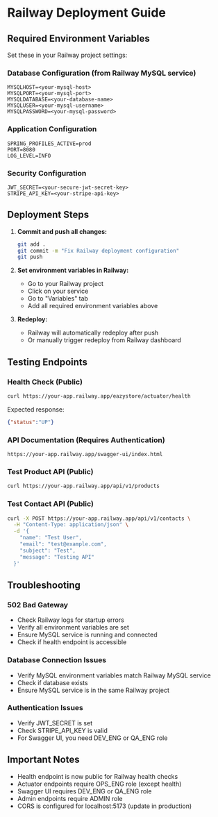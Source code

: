 # Railway Deployment Guide

## Required Environment Variables

Set these in your Railway project settings:

### Database Configuration (from Railway MySQL service)
```
MYSQLHOST=<your-mysql-host>
MYSQLPORT=<your-mysql-port>
MYSQLDATABASE=<your-database-name>
MYSQLUSER=<your-mysql-username>
MYSQLPASSWORD=<your-mysql-password>
```

### Application Configuration
```
SPRING_PROFILES_ACTIVE=prod
PORT=8080
LOG_LEVEL=INFO
```

### Security Configuration
```
JWT_SECRET=<your-secure-jwt-secret-key>
STRIPE_API_KEY=<your-stripe-api-key>
```

## Deployment Steps

1. **Commit and push all changes:**
   ```bash
   git add .
   git commit -m "Fix Railway deployment configuration"
   git push
   ```

2. **Set environment variables in Railway:**
   - Go to your Railway project
   - Click on your service
   - Go to "Variables" tab
   - Add all required environment variables above

3. **Redeploy:**
   - Railway will automatically redeploy after push
   - Or manually trigger redeploy from Railway dashboard

## Testing Endpoints

### Health Check (Public)
```bash
curl https://your-app.railway.app/eazystore/actuator/health
```

Expected response:
```json
{"status":"UP"}
```

### API Documentation (Requires Authentication)
```
https://your-app.railway.app/swagger-ui/index.html
```

### Test Product API (Public)
```bash
curl https://your-app.railway.app/api/v1/products
```

### Test Contact API (Public)
```bash
curl -X POST https://your-app.railway.app/api/v1/contacts \
  -H "Content-Type: application/json" \
  -d '{
    "name": "Test User",
    "email": "test@example.com",
    "subject": "Test",
    "message": "Testing API"
  }'
```

## Troubleshooting

### 502 Bad Gateway
- Check Railway logs for startup errors
- Verify all environment variables are set
- Ensure MySQL service is running and connected
- Check if health endpoint is accessible

### Database Connection Issues
- Verify MySQL environment variables match Railway MySQL service
- Check if database exists
- Ensure MySQL service is in the same Railway project

### Authentication Issues
- Verify JWT_SECRET is set
- Check STRIPE_API_KEY is valid
- For Swagger UI, you need DEV_ENG or QA_ENG role

## Important Notes

- Health endpoint is now public for Railway health checks
- Actuator endpoints require OPS_ENG role (except health)
- Swagger UI requires DEV_ENG or QA_ENG role
- Admin endpoints require ADMIN role
- CORS is configured for localhost:5173 (update in production)
